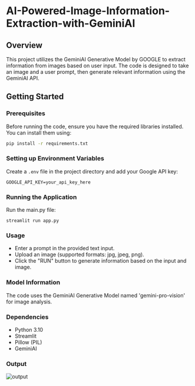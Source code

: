 # AI-Powered-Image-Information-Extraction-with-GeminiAI

## Overview

This project utilizes the GeminiAI Generative Model by GOOGLE to extract information from images based on user input. The code is designed to take an image and a user prompt, then generate relevant information using the GeminiAI API.

## Getting Started

### Prerequisites

Before running the code, ensure you have the required libraries installed. You can install them using:

```bash
pip install -r requirements.txt
```

### Setting up Environment Variables

Create a `.env` file in the project directory and add your Google API key:

```dotenv
GOOGLE_API_KEY=your_api_key_here
```

### Running the Application
Run the main.py file:
```run
streamlit run app.py
```

### Usage
- Enter a prompt in the provided text input.
- Upload an image (supported formats: jpg, jpeg, png).
- Click the "RUN" button to generate information based on the input and image.

### Model Information
The code uses the GeminiAI Generative Model named 'gemini-pro-vision' for image analysis.

### Dependencies
- Python 3.10
- Streamlit
- Pillow (PIL)
- GeminiAI

### Output
![output](https://github.com/NDSUKESH/AI-Powered-Image-Information-Extraction-with-GeminiAI/assets/85696992/037bf9b6-4893-4f88-a5d8-457d3fa8b9fe)
